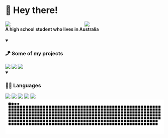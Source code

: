 <h1>👋 Hey there!</h1>

<a href="https://github.com/What-Question-Mark"><img width="50%" align="right" src="https://github-readme-stats.vercel.app/api?username=What-Question-Mark&include_all_commits=true&show_icons=true&include_all_commits=true&theme=monokai&hide_border=True"></a>
<a href="https://github.com/What-Question-Mark"><img width="50%" align="right" src="https://github-readme-stats.vercel.app/api/top-langs/?username=What-Question-Mark&include_all_commits=true&show_icons=true&include_all_commits=true&theme=monokai&hide_border=True&layout=compact"></a>

<h4>A high school student who lives in Australia</h4>

<details open>
    <summary><h3> 🪁 Some of my projects </h3></summary>
    <a href="https://github.com/CampusRoute/CampusRoute"><img src="https://github-readme-stats.vercel.app/api/pin/?username=CampusRoute&repo=CampusRoute&theme=monokai&hide_border=True"></a>
    <a href="https://github.com/What-Question-Mark/Konnect"><img src="https://github-readme-stats.vercel.app/api/pin/?username=what-question-mark&repo=konnect&theme=monokai&hide_border=True"></a>
    <a href="https://github.com/What-Question-Mark/nodejs-maze"><img src="https://github-readme-stats.vercel.app/api/pin/?username=what-question-mark&repo=nodejs-maze&theme=monokai&hide_border=True"></a>   
</details> 

<details open>
    <summary><h3>👨‍💻 Languages</h3></summary>
    <a href="https://en.wikipedia.org/wiki/HTML"><img src="https://img.shields.io/badge/HTML-E34F26?logo=html5&logoColor=fff&style=for-the-badge"></a>
    <a href="https://en.wikipedia.org/wiki/CSS"><img src="https://img.shields.io/badge/CSS-264DE4?logo=css3&logoColor=fff&style=for-the-badge"></a>
    <a href="https://en.wikipedia.org/wiki/JavaScript"><img src="https://img.shields.io/badge/JAVASCRIPT-F6DF1E?logo=javascript&logoColor=000&style=for-the-badge"></a>
    <a href="https://en.wikipedia.org/wiki/Python_(programming_language)"><img src="https://img.shields.io/badge/PYTHON-4B8BBE?logo=PYTHON&logoColor=fff&style=for-the-badge"></a>
    <a href="https://en.wikipedia.org/wiki/Node.js"><img src="https://img.shields.io/badge/Node.js-43853D?style=for-the-badge&logo=node.js&logoColor=fff"></a>
</details>

<img src="https://raw.githubusercontent.com/platane/platane/output/github-contribution-grid-snake-dark.svg"/>
